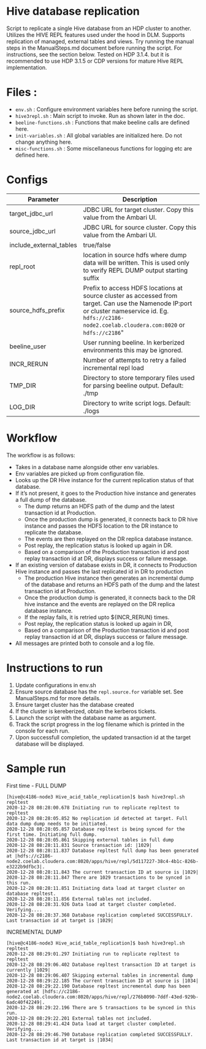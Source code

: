 # Hive database replication

Script to replicate a single Hive database from an HDP cluster to another. 
Utilizes the HIVE REPL features used under the hood in DLM. Supports replication of managed, external tables and views.
Try running the manual steps in the ManualSteps.md document before running the script. For instructions, see the section below.
Tested on HDP 3.1.4. but it is recommended to use HDP 3.1.5 or CDP versions for mature Hive REPL implementation.

# Files :
* `env.sh` : Configure environment variables here before running the script.
* `hive3repl.sh` : Main script to invoke. Run as shown later in the doc.
* `beeline-functions.sh` : Functions that make beeline calls are defined here.
* `init-variables.sh` : All global variables are initialized here. Do not change anything here.
* `misc-functions.sh` : Some miscellaneous functions for logging etc are defined here.

# Configs
| Parameter | Description |
| ----------- | ----------- |
| target_jdbc_url      | JDBC URL for target cluster. Copy this value from the Ambari UI.       |
| source_jdbc_url   |  JDBC URL for source cluster. Copy this value from the Ambari UI.        |
|include_external_tables|true/false|
|repl_root|location in source hdfs where dump data will be written. This is used only to verify REPL DUMP output starting suffix |
|source_hdfs_prefix|Prefix to access HDFS locations at source cluster as accessed from target. Can use the Namenode IP:port or cluster nameservice id. Eg. `hdfs://c2186-node2.coelab.cloudera.com:8020` or `hdfs://c2186`"|
|beeline_user|User running beeline. In kerberized environments this may be ignored.|
|INCR_RERUN|Number of attempts to retry a failed incremental repl load|
|TMP_DIR| Directory to store temporary files used for parsing beeline output. Default: ./tmp|
|LOG_DIR| Directory to write script logs.  Default: ./logs|

# Workflow
The workflow is as follows:

* Takes in a database name alongside other env variables. 
* Env variables are picked up from configuration file. 
* Looks up the DR Hive instance for the current replication status of that database.
* If it’s not present, it goes to the Production hive instance and generates a full dump of the database. 
    * The dump returns an HDFS path of the dump and the latest transaction id at Production.
    * Once the production dump is generated, it connects back to DR hive instance and passes the HDFS location to the DR instance to replicate the database.
    * The events are then replayed on the DR replica database instance.
    * Post replay, the replication status is looked up again in DR.
    * Based on a comparison of the Production transaction id and post replay transaction id at DR, displays success or failure message.
* If an existing version of database exists in DR, it connects to Production Hive instance and passes the last replicated id in DR to production 
    * The production Hive instance then generates an incremental dump of the database and returns an HDFS path of the dump and the latest transaction id at Production.
    * Once the production dump is generated, it connects back to the DR hive instance and the events are replayed on the DR replica database instance.
    * If the replay fails, it is retried upto ${INCR_RERUN} times.
    * Post replay, the replication status is looked up again in DR, 
    * Based on a comparison of the Production transaction id and post replay transaction id at DR, displays success or failure message.
* All messages are printed both to console and a log file.

# Instructions to run 

1. Update configurations in env.sh
2. Ensure source database has the `repl.source.for` variable set. See ManualSteps.md for more details.
3. Ensure target cluster has the database created
4. If the cluster is kereberized, obtain the kerberos tickets.
5. Launch the script with the database name as argument. 
6. Track the script progress in the log filename which is printed in the console for each run.
7. Upon successfull completion, the updated transaction id at the target database will be displayed.

# Sample run 

First time - 
FULL DUMP 
```
[hive@c4186-node3 Hive_acid_table_replication]$ bash hive3repl.sh repltest 
2020-12-28 08:28:00.678 Initiating run to replicate repltest to repltest
2020-12-28 08:28:05.852 No replication id detected at target. Full data dump dump needs to be initiated.
2020-12-28 08:28:05.857 Database repltest is being synced for the first time. Initiating full dump.
2020-12-28 08:28:05.861 Skipping external tables in full dump
2020-12-28 08:28:11.831 Source transaction id: |1029|
2020-12-28 08:28:11.837 Database repltest full dump has been generated at |hdfs://c2186-node2.coelab.cloudera.com:8020/apps/hive/repl/5d117227-38c4-4b1c-826b-e3222b9dfbc3|.
2020-12-28 08:28:11.843 The current transaction ID at source is |1029|
2020-12-28 08:28:11.847 There are 1029 transactions to be synced in this run.
2020-12-28 08:28:11.851 Initiating data load at target cluster on database repltest.
2020-12-28 08:28:11.856 External tables not included.
2020-12-28 08:28:31.926 Data load at target cluster completed. Verifying....
2020-12-28 08:28:37.368 Database replication completed SUCCESSFULLY. Last transaction id at target is |1029|
```
INCREMENTAL DUMP 
```
[hive@c4186-node3 Hive_acid_table_replication]$ bash hive3repl.sh repltest 
2020-12-28 08:29:01.297 Initiating run to replicate repltest to repltest
2020-12-28 08:29:06.402 Database repltest transaction ID at target is currently |1029|
2020-12-28 08:29:06.407 Skipping external tables in incremental dump
2020-12-28 08:29:22.185 The current transaction ID at source is |1034|
2020-12-28 08:29:22.190 Database repltest incremental dump has been generated at |hdfs://c2186-node2.coelab.cloudera.com:8020/apps/hive/repl/276b8090-7ddf-43ed-929b-6adc40f42249|.
2020-12-28 08:29:22.196 There are 5 transactions to be synced in this run.
2020-12-28 08:29:22.201 External tables not included.
2020-12-28 08:29:41.424 Data load at target cluster completed. Verifying....
2020-12-28 08:29:46.790 Database replication completed SUCCESSFULLY. Last transaction id at target is |1034|
```
